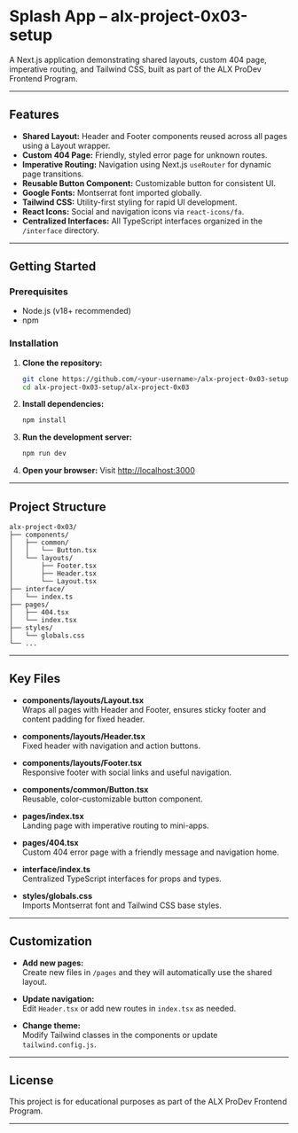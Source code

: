 # Splash App – alx-project-0x03-setup

A Next.js application demonstrating shared layouts, custom 404 page, imperative routing, and Tailwind CSS, built as part of the ALX ProDev Frontend Program.

---

## Features

- **Shared Layout:** Header and Footer components reused across all pages using a Layout wrapper.
- **Custom 404 Page:** Friendly, styled error page for unknown routes.
- **Imperative Routing:** Navigation using Next.js `useRouter` for dynamic page transitions.
- **Reusable Button Component:** Customizable button for consistent UI.
- **Google Fonts:** Montserrat font imported globally.
- **Tailwind CSS:** Utility-first styling for rapid UI development.
- **React Icons:** Social and navigation icons via `react-icons/fa`.
- **Centralized Interfaces:** All TypeScript interfaces organized in the `/interface` directory.

---

## Getting Started

### Prerequisites

- Node.js (v18+ recommended)
- npm

### Installation

1. **Clone the repository:**
   ```sh
   git clone https://github.com/<your-username>/alx-project-0x03-setup.git
   cd alx-project-0x03-setup/alx-project-0x03
   ```

2. **Install dependencies:**
   ```sh
   npm install
   ```

3. **Run the development server:**
   ```sh
   npm run dev
   ```

4. **Open your browser:**
   Visit [http://localhost:3000](http://localhost:3000)

---

## Project Structure

```
alx-project-0x03/
├── components/
│   ├── common/
│   │   └── Button.tsx
│   └── layouts/
│       ├── Footer.tsx
│       ├── Header.tsx
│       └── Layout.tsx
├── interface/
│   └── index.ts
├── pages/
│   ├── 404.tsx
│   └── index.tsx
├── styles/
│   └── globals.css
└── ...
```

---

## Key Files

- **components/layouts/Layout.tsx**  
  Wraps all pages with Header and Footer, ensures sticky footer and content padding for fixed header.

- **components/layouts/Header.tsx**  
  Fixed header with navigation and action buttons.

- **components/layouts/Footer.tsx**  
  Responsive footer with social links and useful navigation.

- **components/common/Button.tsx**  
  Reusable, color-customizable button component.

- **pages/index.tsx**  
  Landing page with imperative routing to mini-apps.

- **pages/404.tsx**  
  Custom 404 error page with a friendly message and navigation home.

- **interface/index.ts**  
  Centralized TypeScript interfaces for props and types.

- **styles/globals.css**  
  Imports Montserrat font and Tailwind CSS base styles.

---

## Customization

- **Add new pages:**  
  Create new files in `/pages` and they will automatically use the shared layout.

- **Update navigation:**  
  Edit `Header.tsx` or add new routes in `index.tsx` as needed.

- **Change theme:**  
  Modify Tailwind classes in the components or update `tailwind.config.js`.

---

## License

This project is for educational purposes as part of the ALX ProDev Frontend Program.

---